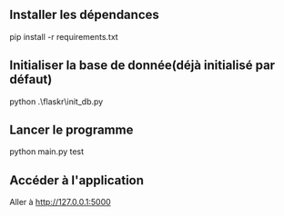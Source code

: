 ## Installer les dépendances
pip install -r requirements.txt

## Initialiser la base de donnée(déjà initialisé par défaut)
python .\flaskr\init_db.py 

## Lancer le programme
python main.py
test
## Accéder à l'application
Aller à http://127.0.0.1:5000